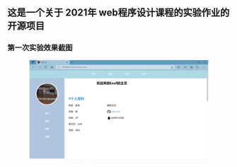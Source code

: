 ## 这是一个关于 2021年 web程序设计课程的实验作业的开源项目

### 第一次实验效果截图
<div align="center">
<img src="img\work1.png" alt="实验一" width=80%>
</div>